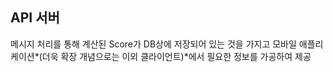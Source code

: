 ## API 서버

메시지 처리를 통해 계산된 Score가 DB상에 저장되어 있는 것을 가지고 모바일 애플리케이션*(더욱 확장 개념으로는 이외 클라이언트)*에서 필요한 정보를 가공하여 제공